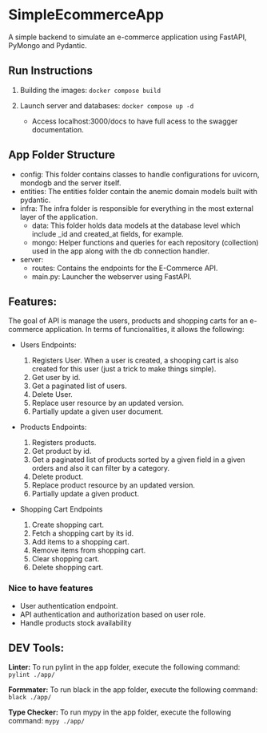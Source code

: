 # SimpleEcommerceApp

A simple backend to simulate an e-commerce application using FastAPI, PyMongo and Pydantic.

## Run Instructions

1. Building the images:
   `docker compose build`

2. Launch server and databases: `docker compose up -d`
   - Access localhost:3000/docs to have full acess to the swagger documentation.

## App Folder Structure

- config: This folder contains classes to handle configurations for uvicorn, mondogb and the server itself.
- entities: The entities folder contain the anemic domain models built with pydantic.
- infra: The infra folder is responsible for everything in the most external layer of the application.
  - data: This folder holds data models at the database level which include \_id and created_at fields, for example.
  - mongo: Helper functions and queries for each repository (collection) used in the app along with the db connection handler.
- server:
  - routes: Contains the endpoints for the E-Commerce API.
  - main.py: Launcher the webserver using FastAPI.

## Features:

The goal of API is manage the users, products and shopping carts for an e-commerce application. In terms of funcionalities, it allows the following:

- Users Endpoints:

  1.  Registers User. When a user is created, a shooping cart is also created for this user (just a trick to make things simple).
  2.  Get user by id.
  3.  Get a paginated list of users.
  4.  Delete User.
  5.  Replace user resource by an updated version.
  6.  Partially update a given user document.

- Products Endpoints:

  1.  Registers products.
  2.  Get product by id.
  3.  Get a paginated list of products sorted by a given field in a given orders and also it can filter by a category.
  4.  Delete product.
  5.  Replace product resource by an updated version.
  6.  Partially update a given product.

- Shopping Cart Endpoints
  1.  Create shopping cart.
  2.  Fetch a shopping cart by its id.
  3.  Add items to a shopping cart.
  4.  Remove items from shopping cart.
  5.  Clear shopping cart.
  6.  Delete shopping cart.

### Nice to have features

- User authentication endpoint.
- API authentication and authorization based on user role.
- Handle products stock availability

## DEV Tools:

**Linter:**
To run pylint in the app folder, execute the following command: `pylint ./app/`

**Formmater:**
To run black in the app folder, execute the following command: `black ./app/`

**Type Checker:**
To run mypy in the app folder, execute the following command: `mypy ./app/`
